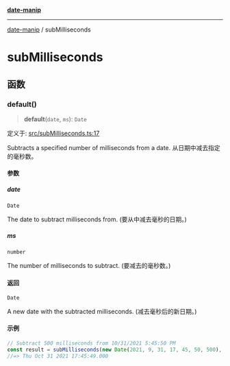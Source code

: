 [**date-manip**](index.md)

***

[date-manip](modules.md) / subMilliseconds

# subMilliseconds

## 函数

### default()

> **default**(`date`, `ms`): `Date`

定义于: [src/subMilliseconds.ts:17](https://github.com/fengxinming/date-manip/blob/74162e61fff73f0ace27e57ce0b5395775c035f2/src/subMilliseconds.ts#L17)

Subtracts a specified number of milliseconds from a date.
从日期中减去指定的毫秒数。

#### 参数

##### date

`Date`

The date to subtract milliseconds from. (要从中减去毫秒的日期。)

##### ms

`number`

The number of milliseconds to subtract. (要减去的毫秒数。)

#### 返回

`Date`

A new date with the subtracted milliseconds. (减去毫秒后的新日期。)

#### 示例

```typescript
// Subtract 500 milliseconds from 10/31/2021 5:45:50 PM
const result = subMilliseconds(new Date(2021, 9, 31, 17, 45, 50, 500), 500);
//=> Thu Oct 31 2021 17:45:49.000
```
